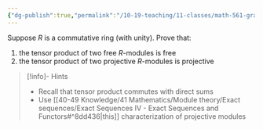 ```yaml
---
{"dg-publish":true,"permalink":"/10-19-teaching/11-classes/math-561-graduate-algebra/exercises/tensor-product-of-projective-modules-is-projective/","updated":"2024-10-28T12:23:00-07:00"}
---
```


Suppose $R$ is a commutative ring (with unity). Prove that:
1. the tensor product of two free $R$-modules is free
2. the tensor product of two projective $R$-modules is projective

> [!info]- Hints
> - Recall that tensor product commutes with direct sums
> - Use [[40-49 Knowledge/41 Mathematics/Module theory/Exact sequences/Exact Sequences IV - Exact Sequences and Functors#^8dd436\|this]] characterization of projective modules